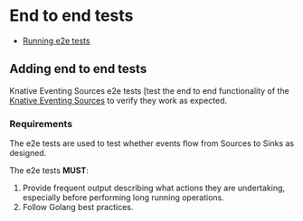 # End to end tests

* [Running e2e tests](../README.md#running-e2e-tests)

## Adding end to end tests

Knative Eventing Sources e2e tests [test the end to end functionality of the
[Knative Eventing Sources](#requirements) to verify they work as expected.

### Requirements

The e2e tests are used to test whether events flow from Sources to Sinks as
designed.

The e2e tests **MUST**:

1. Provide frequent output describing what actions they are undertaking, especially before performing long running operations.
2. Follow Golang best practices.

